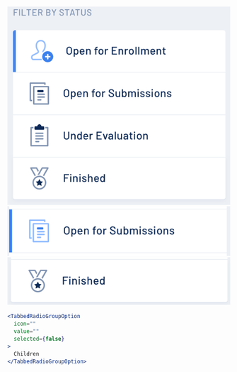 <div class="references">
  <div class="reference">
    <a href="public/images/components/TabbedRadioGroupOption/1.png">
      <img src="public/images/components/TabbedRadioGroupOption/1.png" alt="TabbedRadioGroupOption 1" />
    </a>
  </div>
  <div class="reference">
    <a href="public/images/components/TabbedRadioGroupOption/2.png">
      <img src="public/images/components/TabbedRadioGroupOption/2.png" alt="TabbedRadioGroupOption 2" />
    </a>
  </div>
  <div class="reference">
    <a href="public/images/components/TabbedRadioGroupOption/3.png">
      <img src="public/images/components/TabbedRadioGroupOption/3.png" alt="TabbedRadioGroupOption 3" />
    </a>
  </div>
</div>

```jsx
<TabbedRadioGroupOption
  icon=""
  value=""
  selected={false}
>
  Children
</TabbedRadioGroupOption>
```
